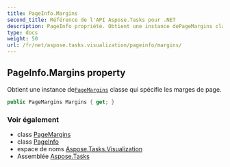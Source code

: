 ```yaml
---
title: PageInfo.Margins
second_title: Référence de l'API Aspose.Tasks pour .NET
description: PageInfo propriété. Obtient une instance dePageMargins classe qui spécifie les marges de page.
type: docs
weight: 50
url: /fr/net/aspose.tasks.visualization/pageinfo/margins/
---
```

## PageInfo.Margins property

Obtient une instance de[`PageMargins`](../../pagemargins/) classe qui spécifie les marges de page.

```csharp
public PageMargins Margins { get; }
```

### Voir également

* class [PageMargins](../../pagemargins/)
* class [PageInfo](../)
* espace de noms [Aspose.Tasks.Visualization](../../pageinfo/)
* Assemblée [Aspose.Tasks](../../../)


